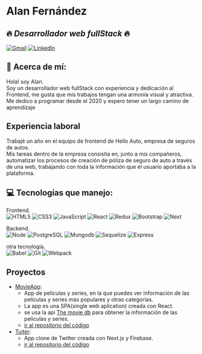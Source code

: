  
 # **Alan Fernández**
 ## :fire: *Desarrollador web fullStack* :fire:
  [![Gmail](https://img.shields.io/badge/-GMAIL-D14836?style=for-the-badge&logo=gmail&logoColor=white)](mailto:alan.fer09@gmail.com)
[![LinkedIn](https://img.shields.io/badge/-LINKEDIN-0077B5?style=for-the-badge&logo=linkedin&logoColor=white)](https://www.linkedin.com/in/alan-fernandez-4845421a4/)
 ## :bell: Acerca de mí:
 Hola! soy Alan.   
  Soy un desarrollador web fullStack con experiencia y dedicación al Frontend, me gusta que mis trabajos tengan una armonía visual y atractiva.\
  Me dedico a programar desde el 2020 y espero tener un largo camino de aprendizaje 
 
  ## Experiencia laboral
Trabajé un año en el equipo de frontend de Hello Auto, empresa de seguros de autos.   
Mis tareas dentro de la empresa consistía en, junto a mis compañeros, automatizar los procesos de creación de póliza de seguro de auto a través de una web, trabajando con toda la información que el usuario aportaba a la plataforma.



 ## :computer: Tecnologías que manejo:
 Frontend.\
 ![HTML5](https://img.shields.io/badge/-HTML5-000000?style=flat&logo=html5)
 ![CSS3](https://img.shields.io/badge/-css3-000000?style=flat&logo=css3)
 ![JavaScript](https://img.shields.io/badge/-JavaScript-000000?style=flat&logo=javascript)
 ![React](https://img.shields.io/badge/-React-000000?style=flat&logo=React)
 ![Redux](https://img.shields.io/badge/-Redux-000000?style=flat&logo=Redux)
 ![Bootstrap](https://img.shields.io/badge/-Bootstrap-000000?style=flat&logo=Bootstrap)
 ![Next](https://img.shields.io/badge/-Next-000000?style=flat&logo=Next)
 
  Backend.\
  ![Node](https://img.shields.io/badge/-Node-000000?style=flat&logo=Node)
  ![PostgreSQL](https://img.shields.io/badge/-PostgreSQL-000000?style=flat&logo=PostgreSQL)
  ![Mongodb](https://img.shields.io/badge/-Mongodb-000000?style=flat&logo=Mongodb)
  ![Sequelize](https://img.shields.io/badge/-Sequelize-000000?style=flat&logo=Sequelize)
  ![Express](https://img.shields.io/badge/-Express-000000?style=flat&logo=Express)
  
  otra tecnología.\
  ![Babel](https://img.shields.io/badge/-Babel-000000?style=flat&logo=Babel)
  ![Git](https://img.shields.io/badge/-Git-000000?style=flat&logo=Git)
  ![Webpack](https://img.shields.io/badge/-Webpack-000000?style=flat&logo=Webpack)
 

## Proyectos

 - [MovieApp](https://movies-series-app-psi.vercel.app/):
   - App de películas y series, en la que puedes ver información de las películas y series más populares y otras categorías.   
   - La app es una SPA(single web aplication) creada con React.
   - se usa la api  [The movie db](https://developers.themoviedb.org/3/getting-started/introduction/) para obtener la información de las películas y series.
   - [ir al repositorio del código](https://github.com/fernandezAlan/moviesApp)
 - [Tuiter](https://che-tuiter.vercel.app/):
   - App clone de Twitter creada con Next.js y Firebase.
   - [ir al repositorio del código](https://github.com/fernandezAlan/NEXTtweet)
<!---
fernandezAlan/fernandezAlan is a ✨ special ✨ repository because its `README.md` (this file) appears on your GitHub profile.
You can click the Preview link to take a look at your changes.
--->
